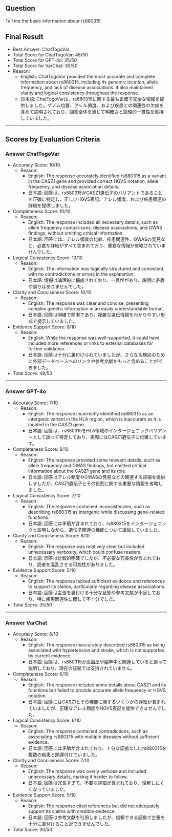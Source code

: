 ## Question

Tell me the basic information about rs880315.

## Final Result

- Best Answer: ChatTogoVar
- Total Score for ChatTogoVar: 48/50
- Total Score for GPT-4o: 35/50
- Total Score for VarChat: 30/50
- Reason:
  - English: ChatTogoVar provided the most accurate and complete information about rs880315, including its genomic location, allele frequency, and lack of disease associations. It also maintained clarity and logical consistency throughout the response.
  - 日本語: ChatTogoVarは、rs880315に関する最も正確で完全な情報を提供しました。ゲノム位置、アレル頻度、および疾患との関連性の欠如を含めて説明されており、回答全体を通じて明確さと論理的一貫性を維持していました。

---

## Scores by Evaluation Criteria

### Answer ChatTogoVar
- Accuracy Score: 10/10
  - Reason: 
    - English: The response accurately identified rs880315 as a variant in the CASZ1 gene and provided correct HGVS notation, allele frequency, and disease association details.
    - 日本語: 回答は、rs880315がCASZ1遺伝子のバリアントであることを正確に特定し、正しいHGVS表記、アレル頻度、および疾患関連の詳細を提供しました。
- Completeness Score: 10/10
  - Reason: 
    - English: The response included all necessary details, such as allele frequency comparisons, disease associations, and GWAS findings, without omitting critical information.
    - 日本語: 回答には、アレル頻度の比較、疾患関連性、GWASの発見など、必要な詳細がすべて含まれており、重要な情報が省略されていませんでした。
- Logical Consistency Score: 10/10
  - Reason: 
    - English: The information was logically structured and consistent, with no contradictions or errors in the explanation.
    - 日本語: 情報は論理的に構成されており、一貫性があり、説明に矛盾や誤りはありませんでした。
- Clarity and Conciseness Score: 10/10
  - Reason: 
    - English: The response was clear and concise, presenting complex genetic information in an easily understandable format.
    - 日本語: 回答は明確で簡潔であり、複雑な遺伝情報をわかりやすい形式で提示していました。
- Evidence Support Score: 8/10
  - Reason: 
    - English: While the response was well-supported, it could have included more references or links to external databases for further validation.
    - 日本語: 回答は十分に裏付けられていましたが、さらなる検証のために外部データベースへのリンクや参考文献をもっと含めることができました。
- Total Score: 48/50

---

### Answer GPT-4o
- Accuracy Score: 7/10
  - Reason: 
    - English: The response incorrectly identified rs880315 as an intergenic variant in the HLA region, which is inaccurate as it is located in the CASZ1 gene.
    - 日本語: 回答は、rs880315をHLA領域のインタージェニックバリアントとして誤って特定しており、実際にはCASZ1遺伝子に位置しています。
- Completeness Score: 8/10
  - Reason: 
    - English: The response provided some relevant details, such as allele frequency and GWAS findings, but omitted critical information about the CASZ1 gene and its role.
    - 日本語: 回答はアレル頻度やGWASの発見などの関連する詳細を提供しましたが、CASZ1遺伝子とその役割に関する重要な情報を省略しました。
- Logical Consistency Score: 7/10
  - Reason: 
    - English: The response contained inconsistencies, such as describing rs880315 as intergenic while discussing gene-related functions.
    - 日本語: 回答には矛盾が含まれており、rs880315をインタージェニックと説明しながら、遺伝子関連の機能について議論していました。
- Clarity and Conciseness Score: 8/10
  - Reason: 
    - English: The response was relatively clear but included unnecessary verbosity, which could confuse readers.
    - 日本語: 回答は比較的明確でしたが、不必要な冗長性が含まれており、読者を混乱させる可能性がありました。
- Evidence Support Score: 5/10
  - Reason: 
    - English: The response lacked sufficient evidence and references to support its claims, particularly regarding disease associations.
    - 日本語: 回答は主張を裏付ける十分な証拠や参考文献が不足しており、特に疾患関連性に関して不十分でした。
- Total Score: 35/50

---

### Answer VarChat
- Accuracy Score: 6/10
  - Reason: 
    - English: The response inaccurately described rs880315 as being associated with hypertension and stroke, which is not supported by current evidence.
    - 日本語: 回答は、rs880315が高血圧や脳卒中と関連していると誤って説明しており、現在の証拠では支持されていません。
- Completeness Score: 6/10
  - Reason: 
    - English: The response included some details about CASZ1 and its functions but failed to provide accurate allele frequency or HGVS notation.
    - 日本語: 回答にはCASZ1とその機能に関するいくつかの詳細が含まれていましたが、正確なアレル頻度やHGVS表記を提供できませんでした。
- Logical Consistency Score: 6/10
  - Reason: 
    - English: The response contained contradictions, such as associating rs880315 with multiple diseases without sufficient evidence.
    - 日本語: 回答には矛盾が含まれており、十分な証拠なしにrs880315を複数の疾患と関連付けていました。
- Clarity and Conciseness Score: 7/10
  - Reason: 
    - English: The response was overly verbose and included unnecessary details, making it harder to follow.
    - 日本語: 回答は冗長すぎて、不要な詳細が含まれており、理解しにくくなっていました。
- Evidence Support Score: 5/10
  - Reason: 
    - English: The response cited references but did not adequately support its claims with credible evidence.
    - 日本語: 回答は参考文献を引用しましたが、信頼できる証拠で主張を十分に裏付けることができませんでした。
- Total Score: 30/50